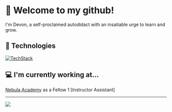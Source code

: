 # 👋 Welcome to my github!

I'm Devon, a self-proclaimed autodidact with an insatiable urge to learn and grow.
## 🔬 Technologies

[![TechStack](https://skillicons.dev/icons?i=nextjs,nodejs,mongodb,postgresql,firebase,git,react,ts,js,html,css&perline=5)](https://skillicons.dev)

## 💻 I'm currently working at...
[Nebula Academy](https://www.nebulaacademy.com/)  as a Fellow 1 [Instructor Assistant]

<hr/>
<a href="https://github.com/noclipping/github-readme-stats">
  <img align="center" src="https://github-readme-stats.vercel.app/api?username=noclipping&theme=apprentice" />
</a>
<!-- [![noclipping's GitHub stats](https://github-readme-stats.vercel.app/api?username=noclipping&theme=apprentice)](https://github.com/noclipping/github-readme-stats) -->

<!-- <img src="https://thumbs.gfycat.com/HarmoniousUnknownAfghanhound-max-1mb.gif" width="500" height="200" /> -->
